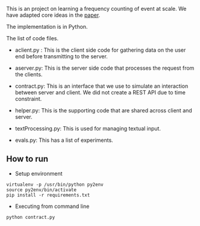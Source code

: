 This is an project on learning a frequency counting of event at scale. We have adapted core ideas in the [paper](https://docs-assets.developer.apple.com/ml-research/papers/learning-with-privacy-at-scale.pdf).

The implementation is in Python.

The list of code files.
- aclient.py : This is the client side code for gathering data on the user end before transmitting to the server.

- aserver.py: This is the server side code that processes the request from the clients.

- contract.py: This is an interface that we use to simulate an interaction between server and client. We did not create a REST API due to time constraint.

- helper.py: This is the supporting code that are shared across client and server.

- textProcessing.py: This is used for managing textual input.

- evals.py: This has a list of experiments.

## How to run
+ Setup environment
```
virtualenv -p /usr/bin/python py2env
source py2env/bin/activate
pip install -r requirements.txt
```
+ Executing from command line
```
python contract.py
```

